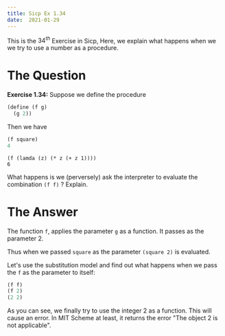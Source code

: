 ```yaml
---
title: Sicp Ex 1.34
date:  2021-01-29
---
```


This is the $34^{th}$ Exercise in Sicp, Here, we explain what happens
when we we try to use a number as a procedure.

# The Question

**Exercise 1.34:** Suppose we define the procedure

```scheme
(define (f g)
  (g 2))
```

Then we have

```scheme
(f square)
4
```

```
(f (lamda (z) (* z (+ z 1))))
6
```

What happens is we (perversely) ask the interpreter to evaluate the
combination `(f f)` ? Explain.

# The Answer

The function `f`, applies the parameter `g` as a function. It passes
as the parameter 2.

Thus when we passed `square` as the parameter `(square 2)` is
evaluated. 

Let's use the substitution model and find out what happens when we
pass the `f` as the parameter to itself:

```scheme
(f f)
(f 2)
(2 2)
```

As you can see, we finally try to use the integer 2 as a
function. This will cause an error. In MIT Scheme at least, it returns
the error "The object 2 is not applicable".
